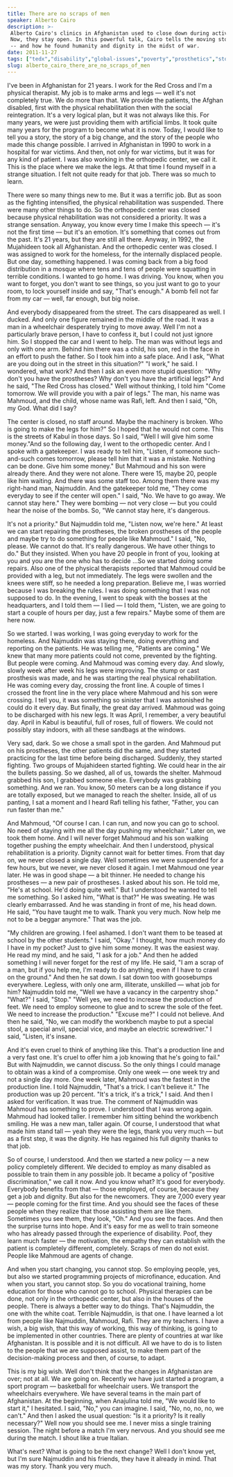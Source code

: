 ```yaml
---
title: There are no scraps of men
speaker: Alberto Cairo
description: >-
 Alberto Cairo's clinics in Afghanistan used to close down during active fighting.
 Now, they stay open. In this powerful talk, Cairo tells the moving story of why
 -- and how he found humanity and dignity in the midst of war.
date: 2011-11-27
tags: ["tedx","disability","global-issues","poverty","prosthetics","storytelling","war","work"]
slug: alberto_cairo_there_are_no_scraps_of_men
---
```


I've been in Afghanistan for 21 years. I work for the Red Cross and I'm a physical
therapist. My job is to make arms and legs — well it's not completely true. We do more
than that. We provide the patients, the Afghan disabled, first with the physical
rehabilitation then with the social reintegration. It's a very logical plan, but it was
not always like this. For many years, we were just providing them with artificial limbs.
It took quite many years for the program to become what it is now. Today, I would like to
tell you a story, the story of a big change, and the story of the people who made this
change possible. I arrived in Afghanistan in 1990 to work in a hospital for war victims.
And then, not only for war victims, but it was for any kind of patient. I was also working
in the orthopedic center, we call it. This is the place where we make the legs. At that
time I found myself in a strange situation. I felt not quite ready for that job. There was
so much to learn.

There were so many things new to me. But it was a terrific job. But as soon as the
fighting intensified, the physical rehabilitation was suspended. There were many other
things to do. So the orthopedic center was closed because physical rehabilitation was not
considered a priority. It was a strange sensation. Anyway, you know every time I make this
speech — it's not the first time — but it's an emotion. It's something that comes out from
the past. It's 21 years, but they are still all there. Anyway, in 1992, the Mujahideen took
all Afghanistan. And the orthopedic center was closed. I was assigned to work for the
homeless, for the internally displaced people. But one day, something happened. I was
coming back from a big food distribution in a mosque where tens and tens of people were
squatting in terrible conditions. I wanted to go home. I was driving. You know, when you
want to forget, you don't want to see things, so you just want to go to your room, to lock
yourself inside and say, "That's enough." A bomb fell not far from my car — well, far
enough, but big noise.

And everybody disappeared from the street. The cars disappeared as well. I ducked. And
only one figure remained in the middle of the road. It was a man in a wheelchair
desperately trying to move away. Well I'm not a particularly brave person, I have to
confess it, but I could not just ignore him. So I stopped the car and I went to help. The
man was without legs and only with one arm. Behind him there was a child, his son, red in
the face in an effort to push the father. So I took him into a safe place. And I ask,
"What are you doing out in the street in this situation?" "I work," he said. I wondered,
what work? And then I ask an even more stupid question: "Why don't you have the
prostheses? Why don't you have the artificial legs?" And he said, "The Red Cross has
closed." Well without thinking, I told him "Come tomorrow. We will provide you with a pair
of legs." The man, his name was Mahmoud, and the child, whose name was Rafi, left. And
then I said, "Oh, my God. What did I say?

The center is closed, no staff around. Maybe the machinery is broken. Who is going to make
the legs for him?" So I hoped that he would not come. This is the streets of Kabul in
those days. So I said, "Well I will give him some money."And so the following day, I went
to the orthopedic center. And I spoke with a gatekeeper. I was ready to tell him, "Listen,
if someone such-and-such comes tomorrow, please tell him that it was a mistake. Nothing
can be done. Give him some money." But Mahmoud and his son were already there. And they
were not alone. There were 15, maybe 20, people like him waiting. And there was some staff
too. Among them there was my right-hand man, Najmuddin. And the gatekeeper told me, "They
come everyday to see if the center will open." I said, "No. We have to go away. We cannot
stay here." They were bombing — not very close — but you could hear the noise of the
bombs. So, "We cannot stay here, it's dangerous.

It's not a priority." But Najmuddin told me, "Listen now, we're here." At least we can
start repairing the prostheses, the broken prostheses of the people and maybe try to do
something for people like Mahmoud." I said, "No, please. We cannot do that. It's really
dangerous. We have other things to do." But they insisted. When you have 20 people in
front of you, looking at you and you are the one who has to decide ...So we started doing
some repairs. Also one of the physical therapists reported that Mahmoud could be provided
with a leg, but not immediately. The legs were swollen and the knees were stiff, so he
needed a long preparation. Believe me, I was worried because I was breaking the rules. I
was doing something that I was not supposed to do. In the evening, I went to speak with
the bosses at the headquarters, and I told them — I lied — I told them, "Listen, we are
going to start a couple of hours per day, just a few repairs." Maybe some of them are here
now.

So we started. I was working, I was going everyday to work for the homeless. And Najmuddin
was staying there, doing everything and reporting on the patients. He was telling me,
"Patients are coming." We knew that many more patients could not come, prevented by the
fighting. But people were coming. And Mahmoud was coming every day. And slowly, slowly
week after week his legs were improving. The stump or cast prosthesis was made, and he was
starting the real physical rehabilitation. He was coming every day, crossing the front
line. A couple of times I crossed the front line in the very place where Mahmoud and his
son were crossing. I tell you, it was something so sinister that I was astonished he could
do it every day. But finally, the great day arrived. Mahmoud was going to be discharged
with his new legs. It was April, I remember, a very beautiful day. April in Kabul is
beautiful, full of roses, full of flowers. We could not possibly stay indoors, with all
these sandbags at the windows.

Very sad, dark. So we chose a small spot in the garden. And Mahmoud put on his prostheses,
the other patients did the same, and they started practicing for the last time before
being discharged. Suddenly, they started fighting. Two groups of Mujahideen started
fighting. We could hear in the air the bullets passing. So we dashed, all of us, towards
the shelter. Mahmoud grabbed his son, I grabbed someone else. Everybody was grabbing
something. And we ran. You know, 50 meters can be a long distance if you are totally
exposed, but we managed to reach the shelter. Inside, all of us panting, I sat a moment
and I heard Rafi telling his father, "Father, you can run faster than me."

And Mahmoud, "Of course I can. I can run, and now you can go to school. No need of staying
with me all the day pushing my wheelchair." Later on, we took them home. And I will never
forget Mahmoud and his son walking together pushing the empty wheelchair. And then I
understood, physical rehabilitation is a priority. Dignity cannot wait for better
times. From that day on, we never closed a single day. Well sometimes we were suspended for
a few hours, but we never, we never closed it again. I met Mahmoud one year later. He was
in good shape — a bit thinner. He needed to change his prostheses — a new pair of
prostheses. I asked about his son. He told me, "He's at school. He'd doing quite well."
But I understood he wanted to tell me something. So I asked him, "What is that?" He was
sweating. He was clearly embarrassed. And he was standing in front of me, his head down.
He said, "You have taught me to walk. Thank you very much. Now help me not to be a beggar
anymore." That was the job.

"My children are growing. I feel ashamed. I don't want them to be teased at school by the
other students." I said, "Okay." I thought, how much money do I have in my pocket? Just to
give him some money. It was the easiest way. He read my mind, and he said, "I ask for a
job." And then he added something I will never forget for the rest of my life. He said, "I
am a scrap of a man, but if you help me, I'm ready to do anything, even if I have to crawl
on the ground." And then he sat down. I sat down too with goosebumps everywhere. Legless,
with only one arm, illiterate, unskilled — what job for him? Najmuddin told me, "Well we
have a vacancy in the carpentry shop." "What?" I said, "Stop." "Well yes, we need to
increase the production of feet. We need to employ someone to glue and to screw the sole
of the feet. We need to increase the production." "Excuse me?" I could not believe. And
then he said, "No, we can modify the workbench maybe to put a special stool, a special
anvil, special vice, and maybe an electric screwdriver." I said, "Listen, it's
insane.

And it's even cruel to think of anything like this. That's a production line and a very
fast one. It's cruel to offer him a job knowing that he's going to fail." But with
Najmuddin, we cannot discuss. So the only things I could manage to obtain was a kind of a
compromise. Only one week — one week try and not a single day more. One week later,
Mahmoud was the fastest in the production line. I told Najmuddin, "That's a trick. I can't
believe it." The production was up 20 percent. "It's a trick, it's a trick," I said. And
then I asked for verification. It was true. The comment of Najmuddin was Mahmoud has
something to prove. I understood that I was wrong again. Mahmoud had looked taller. I
remember him sitting behind the workbench smiling. He was a new man, taller again. Of
course, I understood that what made him stand tall — yeah they were the legs, thank you
very much — but as a first step, it was the dignity. He has regained his full dignity
thanks to that job.

So of course, I understood. And then we started a new policy — a new policy completely
different. We decided to employ as many disabled as possible to train them in any possible
job. It became a policy of "positive discrimination," we call it now. And you know what?
It's good for everybody. Everybody benefits from that — those employed, of course, because
they get a job and dignity. But also for the newcomers. They are 7,000 every year — people
coming for the first time. And you should see the faces of these people when they realize
that those assisting them are like them. Sometimes you see them, they look, "Oh." And you
see the faces. And then the surprise turns into hope. And it's easy for me as well to
train someone who has already passed through the experience of disability. Poof, they
learn much faster — the motivation, the empathy they can establish with the patient is
completely different, completely. Scraps of men do not exist. People like Mahmoud are
agents of change.

And when you start changing, you cannot stop. So employing people, yes, but also we
started programming projects of microfinance, education. And when you start, you cannot
stop. So you do vocational training, home education for those who cannot go to school.
Physical therapies can be done, not only in the orthopedic center, but also in the houses
of the people. There is always a better way to do things. That's Najmuddin, the one with
the white coat. Terrible Najmuddin, is that one. I have learned a lot from people like
Najmuddin, Mahmoud, Rafi. They are my teachers. I have a wish, a big wish, that this way of
working, this way of thinking, is going to be implemented in other countries. There are
plenty of countries at war like Afghanistan. It is possible and it is not difficult. All
we have to do is to listen to the people that we are supposed assist, to make them part of
the decision-making process and then, of course, to adapt.

This is my big wish. Well don't think that the changes in Afghanistan are over; not at all.
We are going on. Recently we have just started a program, a sport program — basketball for
wheelchair users. We transport the wheelchairs everywhere. We have several teams in the
main part of Afghanistan. At the beginning, when Anajulina told me, "We would like to
start it," I hesitated. I said, "No," you can imagine. I said, "No, no, no, no, we can't."
And then I asked the usual question: "Is it a priority? Is it really necessary?" Well now
you should see me. I never miss a single training session. The night before a match I'm
very nervous. And you should see me during the match. I shout like a true
Italian.

What's next? What is going to be the next change? Well I don't know yet, but I'm sure
Najmuddin and his friends, they have it already in mind. That was my story. Thank you very
much.

<!--
ad_duration=3.33
event="TEDxRC2"
external_start_time=0
intro_duration=11.82
is_subtitle_required="False"
is_talk_featured="True"
language="en"
language_swap="False"
native_language="en"
number_of_related_talks=6
number_of_speakers=1
number_of_subtitled_videos=28
number_of_tags=8
number_of_talk_download_languages=28
number_of_talk_more_resources=0
number_of_talk_recommendations=0
number_of_talks_take_actions=0
post_ad_duration=0.83
published_timestamp="2011-12-23 15:02:17"
recording_date="2011-11-27"
speaker_description="Physiotherapist"
speaker_is_published=1
speaker_name="Alberto Cairo"
speaker_what_others_say="“Mr. Alberto,” he said. “We love him. Please put that down. We love him.”"
talk_name="There are no scraps of men"
talks_tags=["tedx","disability","global-issues","poverty","prosthetics","storytelling","war","work"]
url_photo_speaker="https://pe.tedcdn.com/images/ted/74968804b0fd6835965821dab687a50f7f57a71c_254x191.jpg"
url_photo_talk="https://s3.amazonaws.com/talkstar-photos/uploads/02fafc83-0f19-45c3-993c-9c7836bb0216/AlbertoCairo_2011X-embed.jpg"
url_webpage="https://www.ted.com/talks/alberto_cairo_there_are_no_scraps_of_men"
video_type_name="TEDx Talk"
-->